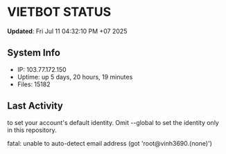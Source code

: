 # VIETBOT STATUS
**Updated**: Fri Jul 11 04:32:10 PM +07 2025

## System Info
- IP: 103.77.172.150
- Uptime: up 5 days, 20 hours, 19 minutes
- Files: 15182

## Last Activity

to set your account's default identity.
Omit --global to set the identity only in this repository.

fatal: unable to auto-detect email address (got 'root@vinh3690.(none)')
